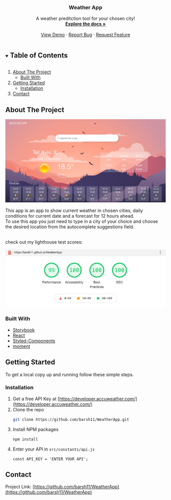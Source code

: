 <!-- PROJECT LOGO -->
<br />
<p align="center">

  <h3 align="center">Weather App</h3>

  <p align="center">
    A weather preditction tool for your chosen city!
    <br />
    <a href="https://github.com/barsh11/WeatherApp"><strong>Explore the docs »</strong></a>
    <br />
    <br />
    <a href="https://barsh11.github.io/WeatherApp/">View Demo</a>
    ·
    <a href="https://github.com/barsh11/WeatherApp/issues">Report Bug</a>
    ·
    <a href="https://github.com/barsh11/WeatherApp/issues">Request Feature</a>
  </p>
</p>



<!-- TABLE OF CONTENTS -->
<details open="open">
  <summary><h2 style="display: inline-block">Table of Contents</h2></summary>
  <ol>
    <li>
      <a href="#about-the-project">About The Project</a>
      <ul>
        <li><a href="#built-with">Built With</a></li>
      </ul>
    </li>
    <li>
      <a href="#getting-started">Getting Started</a>
      <ul>
        <li><a href="#installation">Installation</a></li>
      </ul>
    </li>
    <li><a href="#contact">Contact</a></li>
  </ol>
</details>



<!-- ABOUT THE PROJECT -->
## About The Project

<img src="https://github.com/barsh11/WeatherApp/blob/master/weatherapppics/weatherapp.png?raw=true" width="800px" />


This app is an app to show current weather in chosen cities, daily conditions for current date and a forecast for 12 hours ahead. <br />
To use this app you just need to type in a city of your choice and choose the desired location from the autocomplete suggestions field.
<br />
<br />

check out my lighthouse test scores:

<img src="https://github.com/barsh11/WeatherApp/blob/master/weatherapppics/lighthouse.png?raw=true" width="600px" />


### Built With

* [Storybook](https://storybook.js.org/)
* [React](https://reactjs.org/)
* [Styled-Components](https://styled-components.com/)
* [moment](https://momentjs.com/)



<!-- GETTING STARTED -->
## Getting Started
To get a local copy up and running follow these simple steps.

### Installation

1. Get a free API Key at [https://developer.accuweather.com/](https://developer.accuweather.com/)
2. Clone the repo
   ```sh
   git clone https://github.com/barsh11/WeatherApp.git
   ```
3. Install NPM packages
   ```sh
   npm install
   ```
4. Enter your API in `src/constants/api.js`
   ```JS
   const API_KEY = 'ENTER YOUR API';
   ```


<!-- CONTACT -->
## Contact

Project Link: [https://github.com/barsh11/WeatherApp](https://github.com/barsh11/WeatherApp)





<!-- MARKDOWN LINKS & IMAGES -->
<!-- https://www.markdownguide.org/basic-syntax/#reference-style-links -->
[contributors-shield]: https://img.shields.io/github/contributors/github_username/repo.svg?style=for-the-badge
[contributors-url]: https://github.com/github_username/repo/graphs/contributors
[forks-shield]: https://img.shields.io/github/forks/github_username/repo.svg?style=for-the-badge
[forks-url]: https://github.com/github_username/repo/network/members
[stars-shield]: https://img.shields.io/github/stars/github_username/repo.svg?style=for-the-badge
[stars-url]: https://github.com/github_username/repo/stargazers
[issues-shield]: https://img.shields.io/github/issues/github_username/repo.svg?style=for-the-badge
[issues-url]: https://github.com/github_username/repo/issues
[license-shield]: https://img.shields.io/github/license/github_username/repo.svg?style=for-the-badge
[license-url]: https://github.com/github_username/repo/blob/master/LICENSE.txt
[linkedin-shield]: https://img.shields.io/badge/-LinkedIn-black.svg?style=for-the-badge&logo=linkedin&colorB=555
[linkedin-url]: https://linkedin.com/in/github_username
